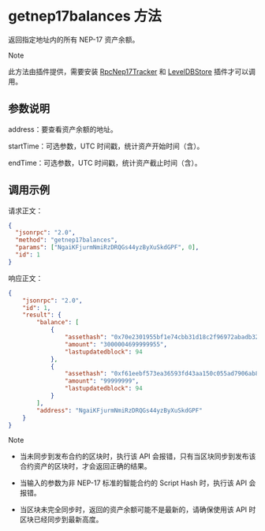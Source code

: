 # getnep17balances 方法

返回指定地址内的所有 NEP-17 资产余额。

> [!Note]
>
> 此方法由插件提供，需要安装 [RpcNep17Tracker](https://github.com/neo-project/neo-plugins/releases) 和 [LevelDBStore](https://github.com/neo-project/neo-modules/releases) 插件才可以调用。

## 参数说明

address：要查看资产余额的地址。

startTime：可选参数，UTC 时间戳，统计资产开始时间（含）。

endTime：可选参数，UTC 时间戳，统计资产截止时间（含）。

## 调用示例

请求正文：

```json
{
  "jsonrpc": "2.0",
  "method": "getnep17balances",
  "params": ["NgaiKFjurmNmiRzDRQGs44yzByXuSkdGPF", 0],
  "id": 1
}
```

响应正文：

```json
{
    "jsonrpc": "2.0",
    "id": 1,
    "result": {
        "balance": [
            {
                "assethash": "0x70e2301955bf1e74cbb31d18c2f96972abadb328",
                "amount": "3000004699999955",
                "lastupdatedblock": 94
            },
            {
                "assethash": "0xf61eebf573ea36593fd43aa150c055ad7906ab83",
                "amount": "99999999",
                "lastupdatedblock": 94
            }
        ],
        "address": "NgaiKFjurmNmiRzDRQGs44yzByXuSkdGPF"
    }
}
```



> [!Note]
> 
>- 当未同步到发布合约的区块时，执行该 API 会报错，只有当区块同步到发布该合约资产的区块时，才会返回正确的结果。
> - 当输入的参数为非 NEP-17 标准的智能合约的 Script Hash 时，执行该 API 会报错。
>
> - 当区块未完全同步时，返回的资产余额可能不是最新的，请确保使用该 API 时区块已经同步到最新高度。

